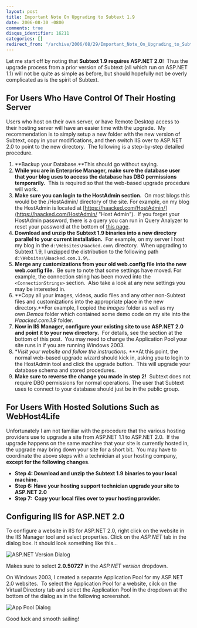 ```yaml
---
layout: post
title: Important Note On Upgrading to Subtext 1.9
date: 2006-08-30 -0800
comments: true
disqus_identifier: 16211
categories: []
redirect_from: "/archive/2006/08/29/Important_Note_On_Upgrading_to_Subtext_1.9.aspx/"
---
```


Let me start off by noting that **Subtext 1.9 requires ASP.NET 2.0**! 
Thus the upgrade process from a prior version of Subtext (all which run
on ASP.NET 1.1) will not be quite as simple as before, but should
hopefully not be overly complicated as is the spirit of Subtext.

For Users Who Have Control Of Their Hosting Server
--------------------------------------------------

Users who host on their own server, or have Remote Desktop access to
their hosting server will have an easier time with the upgrade.  My
recommendation is to simply setup a new folder with the new version of
Subtext, copy in your modifications, and then switch IIS over to ASP.NET
2.0 to point to the new directory.  The following is a step-by-step
detailed procedure.

1.  **Backup your Database.**This should go without saying.
2.  **While you are in Enterprise Manager, make sure the database user
    that your blog uses to access the database has DBO permissions
    temporarily.**  This is required so that the web-based upgrade
    procedure will work.
3.  **Make sure you can login to the HostAdmin section.**  On most blogs
    this would be the /HostAdmin/ directory of the site. For example, on
    my blog the HostAdmin is located at
    [https://haacked.com/HostAdmin/](https://haacked.com/HostAdmin/ "Host Admin"). 
    If you forget your HostAdmin password, there is a query you can run
    in Query Analyzer to reset your password at the bottom of [this
    page](http://subtextproject.com/Home/Docs/Upgrading/tabid/147/Default.aspx).
4.  **Download and unzip the Subtext 1.9 binaries into a new directory
    parallel to your current installation.**  For example, on my server
    I host my blog in the `d:\Websites\Haacked.com\` directory.  When
    upgrading to Subtext 1.9, I unzipped the distribution to the
    following path `d:\Websites\Haacked.com.1.9\`.
5.  **Merge any customizations from your old web.config file into the
    new web.config file.**  Be sure to note that some settings have
    moved. For example, the connection string has been moved into the
    `<ConnectionStrings>` section.  Also take a look at any new settings
    you may be interested in.
6.  **Copy all your images, videos, audio files and any other
    non-Subtext files and customizations into the appropriate place in
    the new directory.**For example, I copied the *images* folder as
    well as my own *Demos* folder which contained some demo code on my
    site into the *Haacked.com.1.9* folder.
7.  **Now in IIS Manager, configure your existing site to use ASP.NET
    2.0 and point it to your new directory.**  For details, see the
    section at the bottom of this post.  You may need to change the
    Application Pool your site runs in if you are running Windows 2003.
8.  **Visit your website and follow the instructions.* ***At this point,
    the normal web-based upgrade wizard should kick in, asking you to
    login to the HostAdmin tool and click the upgrade button.  This will
    upgrade your database schema and stored procedures.
9.  **Make sure to reverse the change you made in step 2!**  Subtext
    does not require DBO permissions for normal operations. The user
    that Subtext uses to connect to your database should just be in the
    public group.

For Users With Hosted Solutions Such as WebHost4Life
----------------------------------------------------

Unfortunately I am not familiar with the procedure that the various
hosting providers use to upgrade a site from ASP.NET 1.1 to ASP.NET
2.0.  If the upgrade happens on the same machine that your site is
currently hosted in, the upgrade may bring down your site for a short
bit.  You may have to coordinate the above steps with a technician at
your hosting company, **except for the following changes**.

-   **Step 4: Download and unzip the Subtext 1.9 binaries to your local
    machine.**
-   **Step 6: Have your hosting support technician upgrade your site to
    ASP.NET 2.0**
-   **Step 7:  Copy your local files over to your hosting provider.**

Configuring IIS for ASP.NET 2.0
-------------------------------

To configure a website in IIS for ASP.NET 2.0, right click on the
website in the IIS Manager tool and select properties. Click on the
*ASP.NET* tab in the dialog box. It should look something like this...

![ASP.NET Version
Dialog](https://haacked.com/images/haacked_com/WindowsLiveWriter/UpgradingtoSubtext1.9_10183/SNAG00254.png)

Makes sure to select **2.0.50727** in the *ASP.NET version* dropdown.

On Windows 2003, I created a separate Application Pool for my ASP.NET
2.0 websites.  To select the Application Pool for a website, cilck on
the Virtual Directory tab and select the Application Pool in the
dropdown at the bottom of the dialog as in the following screenshot.

![App Pool
Dialog](https://haacked.com/images/haacked_com/WindowsLiveWriter/UpgradingtoSubtext1.9_10183/AppPool4.png)

Good luck and smooth sailing!

